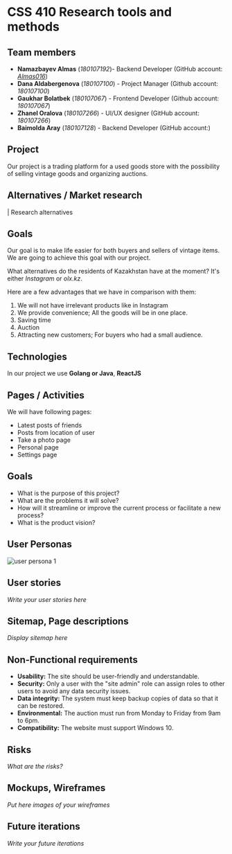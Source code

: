 # CSS 410 Research tools and methods
## Team members
+ **Namazbayev Almas** (*180107192*)- Backend Developer (GitHub account: *[Almas016](https://github.com/Almas016)*)
+ **Dana Aldabergenova** (*180107100*) - Project Manager (Github account: *180107100*)
+ **Gaukhar Bolatbek** (*180107067*) - Frontend Developer (Github account: *180107067*)
+ **Zhanel Oralova** (*180107266*) - UI/UX designer (GitHub account: *180107266*)
+ **Baimolda Aray** (*180107128*) - Backend Developer (GitHub account:)

## Project
Our project is a trading platform for a used goods store with the possibility of selling vintage goods and organizing auctions.

## Alternatives / Market research
| Research alternatives

## Goals
Our goal is to make life easier for both buyers and sellers of vintage items. We are going to achieve this goal with our project.

What alternatives do the residents of Kazakhstan have at the moment? It's either *Instagram* or *olx.kz*.

Here are a few advantages that we have in comparison with them:
1) We will not have irrelevant products like in Instagram
2) We provide convenience; All the goods will be in one place.
3) Saving time
4) Auction
5) Attracting new customers; For buyers who had a small audience.

## Technologies
In our project we use **Golang or Java**, **ReactJS**

## Pages / Activities 
We will have following pages:
- Latest posts of friends
- Posts from location of user
- Take a photo page
- Personal page
- Settings page

## Goals
* What is the purpose of this project?
* What are the problems it will solve?
* How will it streamline or improve the current process or facilitate a new process?
* What is the product vision?

## User Personas
 ![user persona 1](https://user-images.githubusercontent.com/55758989/154830524-265d3938-95c6-4b4d-b991-4c787934ae02.png)


## User stories

*Write your user stories here*

## Sitemap, Page descriptions

*Display sitemap here*

## Non-Functional requirements
 - **Usability:** The site should be user-friendly and understandable.
 - **Security:** Only a user with the "site admin" role can assign roles to other users to avoid any data security issues.
 - **Data integrity:** The system must keep backup copies of data so that it can be restored.
 - **Environmental:** The auction must run from Monday to Friday from 9am to 6pm.
 - **Compatibility:** The website must support Windows 10.

## Risks
*What are the risks?*

## Mockups, Wireframes
*Put here images of your wireframes*


## Future iterations
*Write your future iterations*
